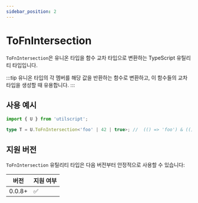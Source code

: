 ```yaml
---
sidebar_position: 2
---
```


# ToFnIntersection

`ToFnIntersection`은 유니온 타입을 함수 교차 타입으로 변환하는 TypeScript 유틸리티 타입입니다.

:::tip
유니온 타입의 각 멤버를 해당 값을 반환하는 함수로 변환하고, 이 함수들의 교차 타입을 생성할 때 유용합니다.
:::

## 사용 예시

```ts
import { U } from 'utilscript';

type T = U.ToFnIntersection<'foo' | 42 | true>; //  (() => 'foo') & (() => 42) & (() => true)>>
```

## 지원 버전

`ToFnIntersection` 유틸리티 타입은 다음 버전부터 안정적으로 사용할 수 있습니다:

| 버전   | 지원 여부 |
| ------ | --------- |
| 0.0.8+ | ✅        |
